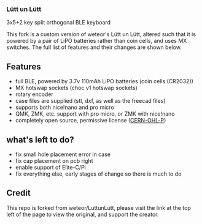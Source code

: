 ### Lütt un Lütt

3x5+2 key split orthogonal BLE keyboard

This fork is a custom version of weteor's Lütt un Lütt, altered such that it is powered by a pair of LiPO batteries rather than coin cells, and uses MX switches. The full list of features and their changes are shown below.

## Features

- full BLE, powered by 3.7v 110mAh LiPO batteries (coin cells (CR2032))
- MX hotswap sockets (choc v1 hotswap sockets)
- rotary encoder
- case files are supplied (stl, dxf, as well as the freecad files)
- supports both nice!nano and pro micro
- QMK, ZMK, etc. support with pro micro, or ZMK with nice!nano
- completely open source, permissive license ([CERN-OHL-P](https://cern-ohl.web.cern.ch/home))

## what's left to do?

- fix small hole placement error in case
- fix cap placement on pcb right
- enable support of Elite-C/Pi
- fix everything else, early stages of change so there is much to do

## Credit

This repo is forked from weteor/LuttunLutt, please visit the link at the top left of the page to view the original, and support the creator.
